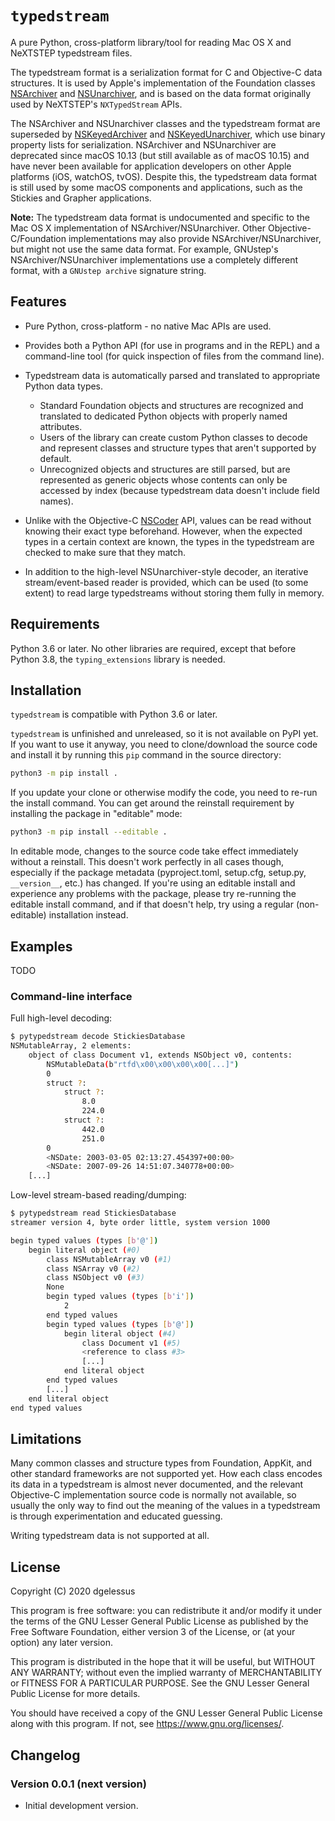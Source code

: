 # `typedstream`

A pure Python, cross-platform library/tool for reading Mac OS X and NeXTSTEP typedstream files.

The typedstream format is a serialization format for C and Objective-C data structures.
It is used by Apple's implementation of the Foundation classes [NSArchiver](https://developer.apple.com/documentation/foundation/nsarchiver?language=objc) and [NSUnarchiver](https://developer.apple.com/documentation/foundation/nsunarchiver?language=objc),
and is based on the data format originally used by NeXTSTEP's `NXTypedStream` APIs.

The NSArchiver and NSUnarchiver classes and the typedstream format are superseded by [NSKeyedArchiver](https://developer.apple.com/documentation/foundation/nskeyedarchiver?language=objc) and [NSKeyedUnarchiver](https://developer.apple.com/documentation/foundation/nskeyedunarchiver?language=objc),
which use binary property lists for serialization.
NSArchiver and NSUnarchiver are deprecated since macOS 10.13 (but still available as of macOS 10.15)
and have never been available for application developers on other Apple platforms (iOS, watchOS, tvOS).
Despite this,
the typedstream data format is still used by some macOS components and applications,
such as the Stickies and Grapher applications.

**Note:**
The typedstream data format is undocumented and specific to the Mac OS X implementation of NSArchiver/NSUnarchiver.
Other Objective-C/Foundation implementations may also provide NSArchiver/NSUnarchiver,
but might not use the same data format.
For example,
GNUstep's NSArchiver/NSUnarchiver implementations use a completely different format,
with a `GNUstep archive` signature string.

## Features

* Pure Python, cross-platform - no native Mac APIs are used.
* Provides both a Python API (for use in programs and in the REPL)
  and a command-line tool (for quick inspection of files from the command line).
* Typedstream data is automatically parsed and translated to appropriate Python data types.

  * Standard Foundation objects and structures are recognized and translated to dedicated Python objects with properly named attributes.
  * Users of the library can create custom Python classes
    to decode and represent classes and structure types that aren't supported by default.
  * Unrecognized objects and structures are still parsed,
    but are represented as generic objects whose contents can only be accessed by index
    (because typedstream data doesn't include field names).

* Unlike with the Objective-C [NSCoder](https://developer.apple.com/documentation/foundation/nscoder?language=objc) API,
  values can be read without knowing their exact type beforehand.
  However, when the expected types in a certain context are known,
  the types in the typedstream are checked to make sure that they match.
* In addition to the high-level NSUnarchiver-style decoder,
  an iterative stream/event-based reader is provided,
  which can be used (to some extent)
  to read large typedstreams without storing them fully in memory.

## Requirements

Python 3.6 or later.
No other libraries are required,
except that before Python 3.8,
the `typing_extensions` library is needed.

## Installation

`typedstream` is compatible with Python 3.6 or later.

`typedstream` is unfinished and unreleased,
so it is not available on PyPI yet.
If you want to use it anyway,
you need to clone/download the source code and install it by running this `pip` command in the source directory:

```sh
python3 -m pip install .
```

If you update your clone or otherwise modify the code,
you need to re-run the install command.
You can get around the reinstall requirement by installing the package in "editable" mode:

```sh
python3 -m pip install --editable .
```

In editable mode,
changes to the source code take effect immediately without a reinstall.
This doesn't work perfectly in all cases though,
especially if the package metadata
(pyproject.toml, setup.cfg, setup.py, `__version__`, etc.)
has changed.
If you're using an editable install and experience any problems with the package,
please try re-running the editable install command,
and if that doesn't help,
try using a regular (non-editable) installation instead.

## Examples

TODO

### Command-line interface

Full high-level decoding:

```sh
$ pytypedstream decode StickiesDatabase
NSMutableArray, 2 elements:
    object of class Document v1, extends NSObject v0, contents:
        NSMutableData(b"rtfd\x00\x00\x00\x00[...]")
        0
        struct ?:
            struct ?:
                8.0
                224.0
            struct ?:
                442.0
                251.0
        0
        <NSDate: 2003-03-05 02:13:27.454397+00:00>
        <NSDate: 2007-09-26 14:51:07.340778+00:00>
    [...]
```

Low-level stream-based reading/dumping:

```sh
$ pytypedstream read StickiesDatabase
streamer version 4, byte order little, system version 1000

begin typed values (types [b'@'])
    begin literal object (#0)
        class NSMutableArray v0 (#1)
        class NSArray v0 (#2)
        class NSObject v0 (#3)
        None
        begin typed values (types [b'i'])
            2
        end typed values
        begin typed values (types [b'@'])
            begin literal object (#4)
                class Document v1 (#5)
                <reference to class #3>
                [...]
            end literal object
        end typed values
        [...]
    end literal object
end typed values
```

## Limitations

Many common classes and structure types from Foundation, AppKit, and other standard frameworks are not supported yet.
How each class encodes its data in a typedstream is almost never documented,
and the relevant Objective-C implementation source code is normally not available,
so usually the only way to find out the meaning of the values in a typedstream is through experimentation and educated guessing.

Writing typedstream data is not supported at all.

## License

Copyright (C) 2020 dgelessus

This program is free software: you can redistribute it and/or modify
it under the terms of the GNU Lesser General Public License as published by
the Free Software Foundation, either version 3 of the License, or
(at your option) any later version.

This program is distributed in the hope that it will be useful,
but WITHOUT ANY WARRANTY; without even the implied warranty of
MERCHANTABILITY or FITNESS FOR A PARTICULAR PURPOSE.  See the
GNU Lesser General Public License for more details.

You should have received a copy of the GNU Lesser General Public License
along with this program.  If not, see <https://www.gnu.org/licenses/>.

## Changelog

### Version 0.0.1 (next version)

* Initial development version.
